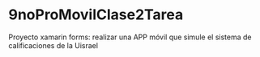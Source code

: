 # 9noProMovilClase2Tarea
Proyecto xamarin forms: realizar una APP móvil que simule el sistema de calificaciones de la Uisrael
